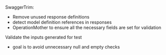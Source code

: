 SwaggerTrim:
- Remove unused response definitions
- detect model definition references in responses
- OperationMother to ensure all the necessary fields are set for validation

Validate the inputs generated for test
- goal is to avoid unnecessary null and empty checks
